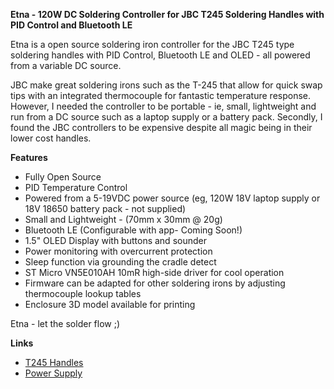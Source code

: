 **Etna - 120W DC Soldering Controller for JBC T245 Soldering Handles with PID Control and Bluetooth LE**

Etna is a open source soldering iron controller for the JBC T245 type soldering handles with PID Control, Bluetooth LE and OLED - all powered from a variable DC source. 

JBC make great soldering irons such as the T-245 that allow for quick swap tips with an integrated thermocouple for fantastic temperature response. However, I needed the controller to be portable - ie, small, lightweight and run from a DC source such as a laptop supply or a battery pack. Secondly, I found the JBC controllers to be expensive despite all magic being in their lower cost handles.

**Features**

- Fully Open Source
- PID Temperature Control
- Powered from a 5-19VDC power source (eg, 120W 18V laptop supply or 18V 18650 battery pack - not supplied)
- Small and Lightweight - (70mm x 30mm @ 20g)
- Bluetooth LE (Configurable with app- Coming Soon!)
- 1.5" OLED Display with buttons and sounder
- Power monitoring with overcurrent protection
- Sleep function via grounding the cradle detect
- ST Micro VN5E010AH 10mR high-side driver for cool operation
- Firmware can be adapted for other soldering irons by adjusting thermocouple lookup tables
- Enclosure 3D model available for printing

Etna - let the solder flow ;) 

**Links**

- [T245 Handles](https://www.jbctools.com/t245-a-general-purpose-handle-product-45-category-5-menu-70.html) 
- [Power Supply](https://www.amazon.co.uk/dp/B01DIY8OTI)
